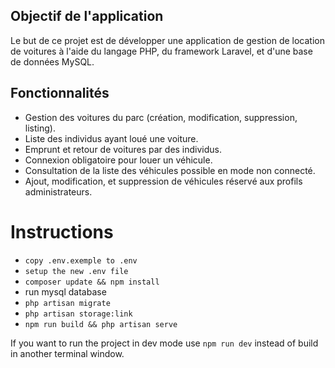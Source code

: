 ## Objectif de l'application

Le but de ce projet est de développer une application de gestion de location de voitures à l'aide du langage PHP, du framework Laravel, et d'une base de données MySQL.

## Fonctionnalités

- Gestion des voitures du parc (création, modification, suppression, listing).
- Liste des individus ayant loué une voiture.
- Emprunt et retour de voitures par des individus. 
- Connexion obligatoire pour louer un véhicule.
- Consultation de la liste des véhicules possible en mode non connecté.
- Ajout, modification, et suppression de véhicules réservé aux profils administrateurs.


# Instructions 

- `copy .env.exemple to .env`
- `setup the new .env file`
- `composer update && npm install`
- run mysql database
- `php artisan migrate`
- `php artisan storage:link`
- `npm run build && php artisan serve`


If you want to run the project in dev mode use `npm run dev` instead of build in another terminal window. 

